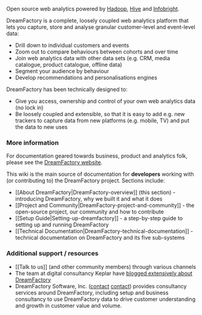 Open source web analytics powered by [Hadoop](http://hadoop.apache.org/), [Hive](http://hive.apache.org/) and [Infobright](http://www.infobright.org/).

DreamFactory is a complete, loosely coupled web analytics platform that lets you capture, store and analyse granular customer-level and event-level data:

* Drill down to individual customers and events
* Zoom out to compare behaviours between cohorts and over time
* Join web analytics data with other data sets (e.g. CRM, media catalogue, product catalogue, offline data)
* Segment your audience by behaviour
* Develop recommendations and personalisations engines

DreamFactory has been technically designed to:

* Give you access, ownership and control of your own web analytics data (no lock in)
* Be loosely coupled and extensible, so that it is easy to add e.g. new trackers to capture data from new platforms (e.g. mobile, TV) and put the data to new uses

### More information

For documentation geared towards business, product and analytics folk, please see the [DreamFactory website](http://dreamfactory.com).

This wiki is the main source of documentation for **developers** working with (or contributing to) the DreamFactory project. Sections include:
* [[About DreamFactory|DreamFactory-overview]] (this section) - introducing DreamFactory, why we built it and what it does
* [[Project and Community|DreamFactory-project-and-community]] - the open-source project, our community and how to contribute
* [[Setup Guide|Setting-up-dreamfactory]] - a step-by-step guide to setting up and running DreamFactory
* [[Technical Documentation|DreamFactory-technical-documentation]] - technical documentation on DreamFactory and its five sub-systems

### Additional support / resources

* [[Talk to us]] (and other community members) through various channels
* The team at digital consultancy Keplar have [blogged extensively about DreamFactory](http://www.keplarllp.com/blog/category/dreamfactory)
* DreamFactory Software, Inc. ([contact] [contact]) provides consultancy services around DreamFactory, including setup and business consultancy to use DreamFactory data to drive customer understanding and growth in customer value and volume.

[contact]: mailto:services@dreamfactory.com